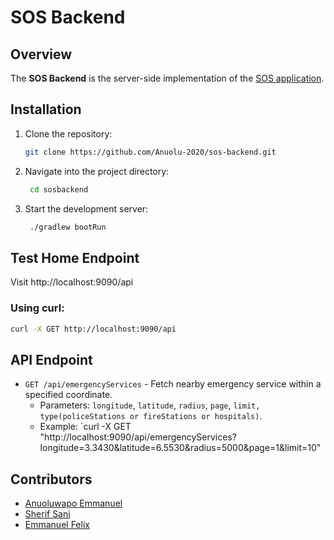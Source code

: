 # SOS Backend

## Overview
The **SOS Backend** is the server-side implementation of the [SOS application](https://github.com/dev-xero/sos-client).
 

## Installation
1. Clone the repository:
   ```sh
   git clone https://github.com/Anuolu-2020/sos-backend.git

2. Navigate into the project directory: 
   ```sh
    cd sosbackend 
   ```
3. Start the development server:
   ```sh
    ./gradlew bootRun
   ```

## Test Home Endpoint
Visit http://localhost:9090/api

### Using curl: 
```sh
curl -X GET http://localhost:9090/api 
```
API Endpoint
-------------
- `GET /api/emergencyServices` - Fetch nearby emergency service within a specified coordinate.
  - Parameters: `longitude`, `latitude`, `radius`, `page`, `limit, type(policeStations or fireStations or hospitals)`.
  - Example: `curl -X GET "http://localhost:9090/api/emergencyServices?longitude=3.3430&latitude=6.5530&radius=5000&page=1&limit=10"
  
## Contributors

- [Anuoluwapo Emmanuel](https://github.com/Anuolu-2020)
- [Sherif Sani](https://github.com/sherifsani)
- [Emmanuel Felix](https://github.com/hemahnuhel)

